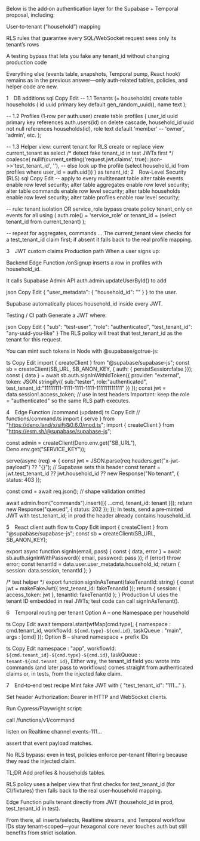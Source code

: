 Below is the add‑on authentication layer for the Supabase + Temporal proposal, including:

User‑to‑tenant (“household”) mapping

RLS rules that guarantee every SQL/WebSocket request sees only its tenant’s rows

A testing bypass that lets you fake any tenant_id without changing production code

Everything else (events table, snapshots, Temporal pump, React hook) remains as in the previous answer—only auth‑related tables, policies, and helper code are new.

1 DB additions
sql
Copy
Edit
-- 1.1 Tenants (= households)
create table households (
id   uuid primary key default gen_random_uuid(),
name text
);

-- 1.2 Profiles (1‑row per auth.user)
create table profiles (
user_id      uuid  primary key references auth.users(id) on delete cascade,
household_id uuid  not null references households(id),
role         text  default 'member' -- 'owner', 'admin', etc.
);

-- 1.3 Helper view: current tenant for RLS
create or replace view current_tenant as
select
/* detect fake tenant_id in test JWTs first */
coalesce(
nullif(current_setting('request.jwt.claims', true)::json->>'test_tenant_id', ''),
-- else look up the profile
(select household_id from profiles where user_id = auth.uid())
) as tenant_id;
2 Row‑Level Security (RLS)
sql
Copy
Edit
-- apply to every multitenant table
alter table events       enable row level security;
alter table aggregates   enable row level security;
alter table commands     enable row level security;
alter table households   enable row level security;
alter table profiles     enable row level security;

-- rule: tenant isolation OR service_role bypass
create policy tenant_only on events
for all using (
auth.role() = 'service_role'
or tenant_id = (select tenant_id from current_tenant)
);

-- repeat for aggregates, commands …
The current_tenant view checks for a test_tenant_id claim first; if absent it falls back to the real profile mapping.

3 JWT custom claims
Production path
When a user signs up:

Backend Edge Function /onSignup inserts a row in profiles with household_id.

It calls Supabase Admin API auth.admin.updateUserById() to add

json
Copy
Edit
{ "user_metadata": { "household_id": "<UUID>" } }
to the user.

Supabase automatically places household_id inside every JWT.

Testing / CI path
Generate a JWT where:

json
Copy
Edit
{
"sub": "test-user",
"role": "authenticated",
"test_tenant_id": "any-uuid-you-like"
}
The RLS policy will treat that test_tenant_id as the tenant for this request.

You can mint such tokens in Node with @supabase/gotrue-js:

ts
Copy
Edit
import { createClient } from "@supabase/supabase-js";
const sb = createClient(SB_URL, SB_ANON_KEY, { auth: { persistSession:false }});
const { data } = await sb.auth.signInWithIdToken({
provider: "external",
token: JSON.stringify({
sub:"tester", role:"authenticated", test_tenant_id:"11111111-1111-1111-1111-111111111111"
})
});
const jwt = data.session!.access_token;  // use in test headers
Important: keep the role = "authenticated" so the same RLS path executes.

4 Edge Function /command (updated)
ts
Copy
Edit
// functions/command.ts
import { serve } from "https://deno.land/x/sift@0.6.0/mod.ts";
import { createClient } from "https://esm.sh/@supabase/supabase-js";

const admin = createClient(Deno.env.get("SB_URL"), Deno.env.get("SERVICE_KEY"));

serve(async (req) => {
const jwt = JSON.parse(req.headers.get("x-jwt-payload") ?? "{}"); // Supabase sets this header
const tenant =
jwt.test_tenant_id ?? jwt.household_id ?? new Response("No tenant", { status: 403 });

const cmd = await req.json();                 // shape validation omitted

await admin.from("commands").insert([{ ...cmd, tenant_id: tenant }]);
return new Response("queued", { status: 202 });
});
In tests, send a pre‑minted JWT with test_tenant_id; in prod the header already contains household_id.

5 React client auth flow
ts
Copy
Edit
import { createClient } from "@supabase/supabase-js";
const sb = createClient(SB_URL, SB_ANON_KEY);

export async function signIn(email, pass) {
const { data, error } = await sb.auth.signInWithPassword({ email, password: pass });
if (error) throw error;
const tenantId = data.user.user_metadata.household_id;
return { session: data.session, tenantId };
}

/* test helper */
export function signInAsTenant(fakeTenantId: string) {
const jwt = makeFakeJwt({ test_tenant_id: fakeTenantId });
return { session: { access_token: jwt }, tenantId: fakeTenantId };
}
Production UI uses the tenant ID embedded in real JWTs; test code can call signInAsTenant().

6 Temporal routing per tenant
Option A – one Namespace per household

ts
Copy
Edit
await temporal.start(wfMap[cmd.type], {
namespace : cmd.tenant_id,
workflowId: `${cmd.type}-${cmd.id}`,
taskQueue : "main",
args      : [cmd]
});
Option B – shared namespace + prefix IDs

ts
Copy
Edit
namespace : "app",
workflowId: `${cmd.tenant_id}-${cmd.type}-${cmd.id}`,
taskQueue : `tenant-${cmd.tenant_id}`,
Either way, the tenant_id field you wrote into commands (and later pass to workflows) comes straight from authenticated claims or, in tests, from the injected fake claim.

7 End‑to‑end test recipe
Mint fake JWT with { "test_tenant_id": "111…" }.

Set header Authorization: Bearer <jwt> in HTTP and WebSocket clients.

Run Cypress/Playwright script:

call /functions/v1/command

listen on Realtime channel events-111…

assert that event payload matches.

No RLS bypass: even in test, policies enforce per‑tenant filtering because they read the injected claim.

TL;DR
Add profiles & households tables.

RLS policy uses a helper view that first checks for test_tenant_id (for CI/fixtures) then falls back to the real user‑household mapping.

Edge Function pulls tenant directly from JWT (household_id in prod, test_tenant_id in test).

From there, all inserts/selects, Realtime streams, and Temporal workflow IDs stay tenant‑scoped—your hexagonal core never touches auth but still benefits from strict isolation.